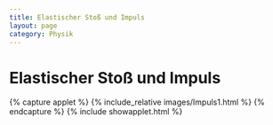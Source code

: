 ```yaml
---
title: Elastischer Stoß und Impuls
layout: page
category: Physik
---
```


# Elastischer Stoß und Impuls


{% capture applet %} {% include_relative images/Impuls1.html %} {% endcapture %}
{% include showapplet.html %}

